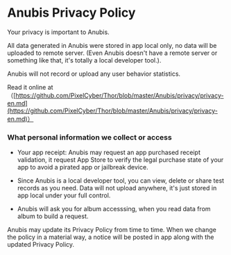 # Anubis Privacy Policy

Your privacy is important to Anubis. 

All data generated in Anubis were stored in app local only, no data will be uploaded to remote server. (Even Anubis doesn't have a remote server or something like that, it's totally a local developer tool.).

Anubis will not record or upload any user behavior statistics.


Read it online at（[https://github.com/PixelCyber/Thor/blob/master/Anubis/privacy/privacy-en.md](https://github.com/PixelCyber/Thor/blob/master/Anubis/privacy/privacy-en.md)）


### What personal information we collect or access

- Your app receipt: Anubis may request an app purchased receipt validation, it request App Store to verify the legal purchase state of your app to avoid a pirated app or jailbreak device. 

- Since Anubis is a local developer tool, you can view, delete or share test records as you need. Data will not upload anywhere, it's just stored in app local under your full control.

- Anubis will ask you for album accesssing, when you read data from album to build a request.


Anubis may update its Privacy Policy from time to time. When we change the policy in a material way, a notice will be posted in app along with the updated Privacy Policy.